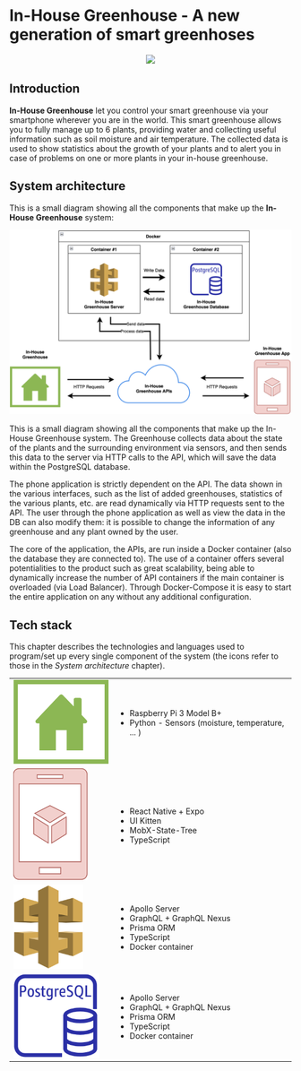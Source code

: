 # In-House Greenhouse - A new generation of smart greenhoses

<p align="center">
  <img style="text-align: center;" width="400" height="auto" src="https://user-images.githubusercontent.com/37295664/158469342-5d8f577f-08eb-4a44-8494-c7d23abfd0fc.svg">
</p>

## Introduction

**In-House Greenhouse** let you control your smart greenhouse via your smartphone wherever you are in the world.
This smart greenhouse allows you to fully manage up to 6 plants, providing water and collecting useful information such as soil moisture and air temperature.
The collected data is used to show statistics about the growth of your plants and to alert you in case of problems on one or more plants in your in-house greenhouse.

## System architecture

This is a small diagram showing all the components that make up the **In-House Greenhouse** system:

![System Architecture](/extra/schemas/system-architecture.png)

This is a small diagram showing all the components that make up the In-House Greenhouse system. The Greenhouse collects data about the state of the plants and the surrounding environment via sensors, and then sends this data to the server via HTTP calls to the API, which will save the data within the PostgreSQL database.

The phone application is strictly dependent on the API.  The data shown in the various interfaces, such as the list of added greenhouses, statistics of the various plants, etc. are read dynamically via HTTP requests sent to the API. The user through the phone application as well as view the data in the DB can also modify them: it is possible to change the information of any greenhouse and any plant owned by the user.

The core of the application, the APIs, are run inside a Docker container (also the database they are connected to). The use of a container offers several potentialities to the product such as great scalability, being able to dynamically increase the number of API containers if the main container is overloaded (via Load Balancer). Through Docker-Compose it is easy to start the entire application on any without any additional configuration.

## Tech stack

This chapter describes the technologies and languages used to program/set up every single component of the system (the icons refer to those in the *System architecture* chapter).

<table>
  <tr>
    <td><img src="/extra/schemas/system-icons/symbol-greenhouse.png" alt="Greenhouse icon" height="150" width="auto"></td>
    <td>
      <ul>
        <li>Raspberry Pi 3 Model B+</li>
        <li>Python - Sensors (moisture, temperature, ... )</li>
      </ul>
    </td>
  </tr>
  <tr>
    <td><img src="/extra/schemas/system-icons/symbol-app.png" alt="Greenhouse icon" height="200" width="auto"></td>
    <td>
      <ul>
        <li>React Native + Expo</li>
        <li>UI Kitten</li>
        <li>MobX-State-Tree</li>
        <li>TypeScript</li>
      </ul>
    </td>
  </tr>
  <tr>
    <td><img src="/extra/schemas/system-icons/symbol-api.png" alt="Greenhouse icon" height="150" width="auto"></td>
    <td>
      <ul>
        <li>Apollo Server</li>
        <li>GraphQL + GraphQL Nexus</li>
        <li>Prisma ORM</li>
        <li>TypeScript</li>
        <li>Docker container</li>
      </ul>
    </td>
  </tr>
  <tr>
    <td><img src="/extra/schemas/system-icons/symbol-db.png" alt="Greenhouse icon" height="150" width="auto"></td>
    <td>
      <ul>
        <li>Apollo Server</li>
        <li>GraphQL + GraphQL Nexus</li>
        <li>Prisma ORM</li>
        <li>TypeScript</li>
        <li>Docker container</li>
      </ul>
    </td>
  </tr>
</table>